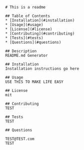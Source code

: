 
        # This is a readme

        ## Table of Contents
        * [Installation](#installation)
        * [Usage](#usage)
        * [License](#license)
        * [Contributing](#contributing)
        * [Tests](#tests)
        * [Questions](#questions)

        ## Description
        README.md Generator

        ## Installation
        Installation instructions go here
        
        ## Usage
        USE THIS TO MAKE LIFE EASY
        
        ## License
        mit
        
        ## Contributing
        TEST
        
        ## Tests
        TEST
        
        ## Questions
        
        TEST@TEST.com
        TEST
        
        